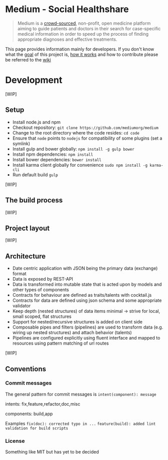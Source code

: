 Medium - Social Healthshare
======
> Medium is a [crowd-sourced](Crowdsourcing), non-profit, open medicine platform aiming to guide patients and doctors in their search for case-specific medical information in order to speed up the process of finding appropriate diagnoses and effective treatments.  

This page provides information mainly for developers. If you don't know what the [goal](https://github.com/mediumorg/medium/wiki/How-it-works) of this project is, [how it works](https://github.com/mediumorg/medium/wiki/How-it-works) and how to contribute please be referred to the [wiki](https://github.com/mediumorg/medium/wiki)


# Development
[WIP]

## Setup

* Install node.js and npm
* Checkout repository: `git clone https://github.com/mediumorg/medium`
* Change to the root directory where the code resides: `cd code`
* Ensure that `node` points to `nodejs` for compatibility of some plugins (set a symlink)
* Install gulp and bower globally: `npm install -g gulp bower`
* Install npm dependencies: `npm install`
* Install bower dependencies: `bower install`
* Install karma client globally for convenience `sudo npm install -g karma-cli`
* Run default build `gulp`

[WIP]

## The build process

[WIP]


## Project layout
[WIP]

## Architecture

* Date centric application with JSON being the primary data (exchange) format
* Data is exposed by REST-API
* Data is transformed into mutable state that is acted upon by models and other types of components
* Contracts for behaviour are defined as traits/talents with cocktail.js
* Contracts for data are defined using json schema and some appropriate validator
* Keep depth (nested structures) of data items minimal -> strive for local, small scoped, flat structures
* Support for nested/recursive structures is added on client side
* Composable pipes and filters (pipelines) are used to transform data (e.g. wiring up nested structures) and attach behavior (talents)
* Pipelines are configured explicitly using fluent interface and mapped to resources using pattern matching of url routes

[WIP]

## Conventions

### Commit messages

The general pattern for commit messages is
`intent(component): message`

intents: fix,feature,refactor,doc,misc

components: build,app

Examples `fix(doc): corrected typo in ...` `feature(build): added lint validation for build scripts`


### License
 
 Something like MIT but has yet to be decided
